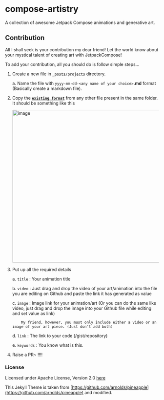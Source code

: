 # compose-artistry
A collection of awesome Jetpack Compose animations and generative art.

## Contribution

All I shall seek is your contribution my dear friend! Let the world know about your mystical talent of creating art with JetpackCompose!

To add your contribution, all you should do is follow simple steps...

1. Create a new file in [`_posts/projects`](https://github.com/CuriousNikhil/compose-artistry/tree/main/_posts/projects) directory.  

    a. Name the file with `yyyy-mm-dd-<any name of your choice>`**.md** format (Basically create a markdown file).
    
2. Copy the [**`existing format`**](https://github.com/CuriousNikhil/compose-artistry/blob/main/_posts/projects/2017-04-01-composeart.md) from any other file present in the same folder. It should be something like this 
    
    <img width="500" alt="image" src="https://user-images.githubusercontent.com/16976114/155303905-7a392ebc-b5a8-4a25-9b24-7cd0aaf1b381.png">

3. Put up all the required details

    a. `title` : Your animation title
    
    b. `video` : Just drag and drop the video of your art/animation into the file you are editing on Github and paste the link it has generated as value
    
    c. `image` : Image link for your animation/art (Or you can do the same like video, just drag and drop the image into your Github file while editing and set value as link)
    
    ~~~
        My friend, however, you must only include either a video or an image of your art piece. (Just don't add both)
    ~~~
    
    d. `link` : The link to your code (/gist/repository)
    
    e. `keywords` : You know what is this.

4.  Raise a PR~ !!!!

### License

Licensed under Apache License, Version 2.0 [here](https://github.com/CuriousNikhil/compose-artistry/blob/main/LICENSE)

This Jekyll Theme is taken from [https://github.com/arnolds/pineapple](https://github.com/arnolds/pineapple) and modified.
